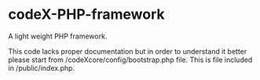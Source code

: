 codeX-PHP-framework
===================

A light weight PHP framework. 

This code lacks proper documentation but in order to understand it better please start from /codeXcore/config/bootstrap.php file. This is file included in /public/index.php.